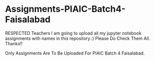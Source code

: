 # Assignments-PIAIC-Batch4-Faisalabad
RESPECTED Teachers
I am going to upload all my jupyter notebook assignments with names in this repository.:)
Please Do Check Them All.
Thanks!!

Only Assignments Are To Be Uploaded For PIAIC Batch 4 Faisalabad.


